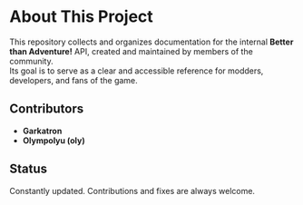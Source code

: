 # About This Project

This repository collects and organizes documentation for the internal **Better than Adventure!** API, created and maintained by members of the community.  
Its goal is to serve as a clear and accessible reference for modders, developers, and fans of the game.

## Contributors
- **Garkatron**  
- **Olympolyu (oly)**  

## Status
Constantly updated. Contributions and fixes are always welcome.

